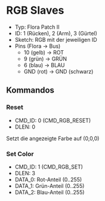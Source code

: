 # RGB Slaves

- Typ: Flora Patch II
- ID: 1 (Rücken), 2 (Arm), 3 (Gürtel)
- Sketch: RGB mit der jeweiligen ID
- Pins (Flora -> Bus)
    - 10 (gelb) -> ROT
    - 9  (grün) -> GRÜN
    - 6  (blau) -> BLAU
    - GND (rot) -> GND (schwarz)

## Kommandos

### Reset

- CMD_ID: 0 (CMD_RGB_RESET)
- DLEN: 0

Setzt die angezeigte Farbe auf (0,0,0)

### Set Color

- CMD_ID: 1 (CMD_RGB_SET)
- DLEN: 3
- DATA_0: Rot-Anteil (0..255)
- DATA_1: Grün-Anteil (0..255)
- DATA_2: Blau-Anteil (0..255)